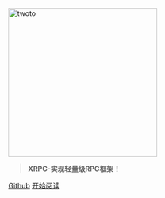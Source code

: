 <img src="https://gitee.com/ma_tung_zhou/imageuse1/raw/master/imgg/20201207194820.jpeg" width = "300" height = "300" alt="twoto" align=center />





> **XRPC-实现轻量级RPC框架！**

[Github](https://github.com/DongZhouGu/XRPC)
[开始阅读](./README.md)